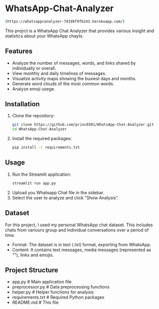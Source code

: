 # WhatsApp-Chat-Analyzer
```sh
(https://whatsappcanalyzer-7419bf9fb243.herokuapp.com/)
```
This projrct is a WhatsApp Chat Analyzer that provides various insight and statistics about your WhatsApp chayts.

## Features

- Analyze the number of messages, words, and links shared by individually or overall.
- View monthly and daily timelines of messages.
- Visualize activity maps showing the busiest days and months.
- Generate word clouds of the most common words.
- Analyze emoji usege.

## Installation

1. Clone the repository:
   ```sh
   git clone https://github.com/princ0301/WhatsApp-Chat-Analyzer.git
   cd WhatsApp-Chat-Analyzer
   

2. Install the required packages:
   ```sh
   pip install -r requirements.txt

## Usage
1. Run the Streamlit application:
   ```sh
   streamlit run app.py
   ```
2. Upload you Whatsapp Chat file in the sidebar.
4. Select the user to analyze and click "Show Analysis".

## Dataset
For this project, I used my personal WhatsApp chat dataset. This includes chats from variours group and individual conversations over a period of time.
- Format: The dataset is in text (.txt) format, exporting from WhatsApp.
- Content: It contains text messages, media messages (represented as "<Media omitted>"), links and emojis.

## Project Structure

 - app.py                      # Main application file
 - preprocessor.py             # Data preprocessing functions
 - helper.py                   # Helper functions for analysis
 - requirements.txt            # Required Python packages
 - README.md                   # This file
